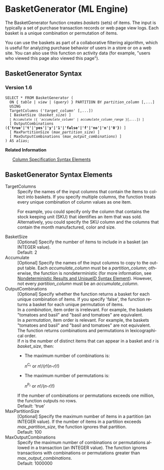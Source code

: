 <div class="nested0" aria-labelledby="ariaid-title1" topicindex="1" topicid="rfc1507745241683" id="rfc1507745241683"><h1 class="title topictitle1" id="ariaid-title1">BasketGenerator (ML Engine)</h1><div class="body conbody">
<p class="p">The BasketGenerator function creates <dfn class="term">baskets</dfn> (sets) of items. The input is typically a set of purchase transaction records or web page view logs. Each basket is a unique combination or permutation of items.</p>
<p class="p">You can use the baskets as part of a collaborative filtering algorithm,
			which is useful for analyzing purchase behavior of users in a store or on a web site.
			You can also use this function on activity data (for example, "users who viewed this
			page also viewed this page").</p></div><div class="topic reference nested1" aria-labelledby="ariaid-title2" topicindex="2" topicid="wge1507745129933" xml:lang="en-us" lang="en-us" id="wge1507745129933">
<h2 class="title topictitle2" id="ariaid-title2">BasketGenerator Syntax</h2><div class="body refbody"><div class="section" id="wge1507745129933__section_N1000E_N1000C_N10001">
<h3 class="title sectiontitle">Version 1.6</h3><pre class="pre codeblock" xml:space="preserve"><code>SELECT * FROM BasketGenerator (
  <span>ON { <var class="keyword varname">table</var> | <var class="keyword varname">view</var> | (<var class="keyword varname">query</var>) }</span> PARTITION BY <var class="keyword varname">partition_column</var> [,...]
  USING
  TargetColumns ('<var class="keyword varname">target_column</var>' [,...])
  [ BasketSize (<var class="keyword varname">basket_size</var>) ]
  <code class="ph codeph">[ Accumulate ({ '<var class="keyword varname">accumulate_column</var>' | <var class="keyword varname">accumulate_column_range</var> }[,...]) ]</code>
  [ OutputCombinations (<span><b>{'true'|'t'|'yes'|'y'|'1'|'false'|'f'|'no'|'n'|'0'}</b></span>) ]
  [ MaxPartitionSize (<var class="keyword varname">max_partition_size</var>) ]
  [ MaxOutputCombinations (<var class="keyword varname">max_output_combinations</var>) ]
) AS <var class="keyword varname">alias</var>;</code></pre></div></div><div class="related-links"><div class="linklistheader"><p></p><b>Related Information</b></div>
<ul class="linklist linklist relinfo"><div class="linklistmember"><a href="ndv1557782188375.md">Column Specification Syntax Elements</a></div></ul></div></div><div class="topic reference nested1" aria-labelledby="ariaid-title3" topicindex="3" topicid="jwh1507745140970" xml:lang="en-us" lang="en-us" id="jwh1507745140970">
<h2 class="title topictitle2" id="ariaid-title3">BasketGenerator Syntax Elements</h2><div class="body refbody"><div class="section" id="jwh1507745140970__section_N10011_N1000E_N10001"><dl class="dl parml"><dt class="dt pt dlterm">TargetColumns</dt><dd class="dd pd">Specify the names of the input columns that contain the items to collect into baskets. If you specify multiple columns, the function treats every unique combination of column values as one item.
<p class="p">For example, you could specify only the column that contains the stock keeping unit (SKU) that identifies an item that was sold. Alternatively, you could specify the SKU column and the columns that contain the month manufactured, color and size.</p></dd><dt class="dt pt dlterm">BasketSize</dt><dd class="dd pd">[Optional] Specify the number of items to include in a basket (an INTEGER value).</dd><dd class="dd pd ddexpand">Default: 2</dd><dt class="dt pt dlterm">Accumulate</dt><dd class="dd pd">[Optional] Specify the names of the input columns to copy to the output table. Each <var class="keyword varname">accumulate_column</var> must be a <var class="keyword varname">partition_column</var>; otherwise, the function is nondeterministic (for more information, see <a href="qym1549987102806.md">Nondeterministic Results and UniqueID Syntax Element</a>). However, not every <var class="keyword varname">partition_column</var> must be an <var class="keyword varname">accumulate_column</var>.</dd><dt class="dt pt dlterm">OutputCombinations</dt><dd class="dd pd">[Optional] Specify whether the function returns a basket for each unique combination of items. If you specify 'false', the function returns a basket for each unique permutation of items.</dd><dd class="dd pd ddexpand">In a <dfn class="term">combination</dfn>, item order is irrelevant. For example, the baskets "tomatoes and basil" and "basil and tomatoes" are equivalent.</dd><dd class="dd pd ddexpand">In a <dfn class="term">permutation</dfn>, item order is relevant. For example, the baskets "tomatoes and basil" and "basil and tomatoes" are not equivalent.</dd><dd class="dd pd ddexpand">The function returns combinations and permutations in lexicographical order.</dd><dd class="dd pd ddexpand">If <var class="keyword varname">n</var> is the number of distinct items that can appear in a basket and <var class="keyword varname">r</var> is <var class="keyword varname">basket_size</var>, then:
<ul class="ul" id="jwh1507745140970__ul_rwz_yrk_ycb">
<li class="li">The maximum number of combinations is:
<p class="p"><var class="keyword varname">n</var><span><sup>C<span><sub>r</sub></span></sup></span> or <var class="keyword varname">n</var>!/(<var class="keyword varname">r</var>!(<var class="keyword varname">n</var>-<var class="keyword varname">r</var>)!)</p></li>
<li class="li">The maximum number of permutations is:
<p class="p"><var class="keyword varname">n</var><span><sup>P<span><sub>r</sub></span></sup></span> or <var class="keyword varname">n</var>!/(<var class="keyword varname">n</var>-<var class="keyword varname">r</var>)!)</p></li></ul></dd><dd class="dd pd ddexpand">If the number of combinations or permutations exceeds one million, the function outputs no rows.</dd><dd class="dd pd ddexpand">Default: 'true'</dd><dt class="dt pt dlterm">MaxPartitionSize</dt><dd class="dd pd">[Optional] Specify the maximum number of items in a partition (an INTEGER value). If the number of items in a partition exceeds <var class="keyword varname">max_partition_size</var>, the function ignores that partition.</dd><dd class="dd pd ddexpand">Default: 100</dd><dt class="dt pt dlterm">MaxOutputCombinations</dt><dd class="dd pd">Specify the maximum number of combinations or permutations allowed in a transaction (an INTEGER value). The function ignores transactions with combinations or permutations greater than <var class="keyword varname">max_output_combinations</var>.</dd><dd class="dd pd ddexpand">Default: 1000000</dd></dl></div></div></div></div>
